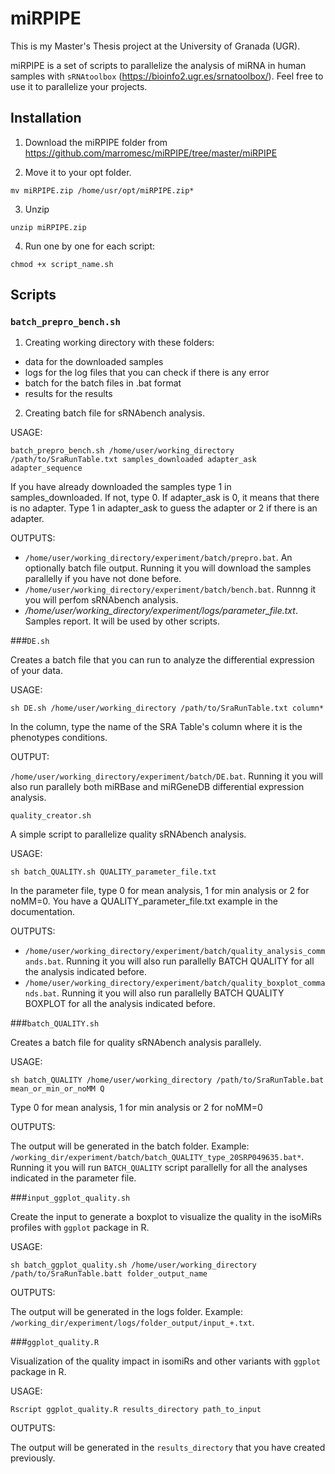 # miRPIPE

This is my Master's Thesis project at the University of Granada (UGR).

miRPIPE is a set of scripts to parallelize the analysis of miRNA in human samples with `sRNAtoolbox` (https://bioinfo2.ugr.es/srnatoolbox/). Feel free to use it to parallelize your projects.

## Installation

1. Download the miRPIPE folder from https://github.com/marromesc/miRPIPE/tree/master/miRPIPE
   
2. Move it to your opt folder.
   
```
mv miRPIPE.zip /home/usr/opt/miRPIPE.zip*
```
   
3. Unzip
   
```
unzip miRPIPE.zip
```

4. Run one by one for each script:
   
```
chmod +x script_name.sh
```

## Scripts

### `batch_prepro_bench.sh`

1. Creating working directory with these folders: 
- data for the downloaded samples
- logs for the log files that you can check if there is any error
- batch for the batch files in .bat format
- results for the results

2. Creating batch file for sRNAbench analysis.

USAGE:

```
batch_prepro_bench.sh /home/user/working_directory /path/to/SraRunTable.txt samples_downloaded adapter_ask adapter_sequence
```

If you have already downloaded the samples type 1 in samples_downloaded. If not, type 0.
If adapter_ask is 0, it means that there is no adapter. Type 1 in adapter_ask to guess the adapter or 2 if there is an adapter.

OUTPUTS: 

- `/home/user/working_directory/experiment/batch/prepro.bat`. An optionally batch file output. Running it you will download the samples parallelly if you have not done before. 
- `/home/user/working_directory/experiment/batch/bench.bat`. Runnng it you will perfom sRNAbench analysis. 
- */home/user/working_directory/experiment/logs/parameter_file.txt*. Samples report. It will be used by other scripts.

###`DE.sh`

Creates a batch file that you can run to analyze the differential expression of your data.


USAGE: 

```
sh DE.sh /home/user/working_directory /path/to/SraRunTable.txt column*
```

In the column, type the name of the SRA Table's column where it is the phenotypes conditions.

OUTPUT:

`/home/user/working_directory/experiment/batch/DE.bat`. Running it you will also run parallely both miRBase and miRGeneDB differential expression analysis.

`quality_creator.sh`

A simple script to parallelize quality sRNAbench analysis.

USAGE:

```
sh batch_QUALITY.sh QUALITY_parameter_file.txt
```

In the parameter file, type 0 for mean analysis, 1 for min analysis or 2 for noMM=0. You have a QUALITY_parameter_file.txt example in the documentation.

OUTPUTS:

- `/home/user/working_directory/experiment/batch/quality_analysis_commands.bat`. Running it you will also run parallelly BATCH QUALITY for all the analysis indicated before.
- `/home/user/working_directory/experiment/batch/quality_boxplot_commands.bat`. Running it you will also run parallelly BATCH QUALITY BOXPLOT for all the analysis indicated before.

###`batch_QUALITY.sh`

Creates a batch file for quality sRNAbench analysis parallely.

USAGE:

```
sh batch_QUALITY /home/user/working_directory /path/to/SraRunTable.bat mean_or_min_or_noMM Q
```

Type 0 for mean analysis, 1 for min analysis or 2 for noMM=0

OUTPUTS: 

The output will be generated in the batch folder. Example: `/working_dir/experiment/batch/batch_QUALITY_type_20SRP049635.bat*`. Running it you will run `BATCH_QUALITY` script parallelly for all the analyses indicated in the parameter file.

###`input_ggplot_quality.sh`

Create the input to generate a boxplot to visualize the quality in the isoMiRs profiles with `ggplot` package in R.

USAGE: 

```
sh batch_ggplot_quality.sh /home/user/working_directory /path/to/SraRunTable.batt folder_output_name
```

OUTPUTS:

The output will be generated in the logs folder. Example: `/working_dir/experiment/logs/folder_output/input_+.txt`.

###`ggplot_quality.R`

Visualization of the quality impact in isomiRs and other variants with `ggplot` package in R.

USAGE: 

```
Rscript ggplot_quality.R results_directory path_to_input
```

OUTPUTS:

The output will be generated in the `results_directory` that you have created previously. 

